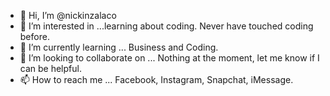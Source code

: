- 👋 Hi, I’m @nickinzalaco
- 👀 I’m interested in ...learning about coding. Never have touched coding before.
- 🌱 I’m currently learning ... Business and Coding.
- 💞️ I’m looking to collaborate on ... Nothing at the moment, let me know if I can be helpful.
- 📫 How to reach me ... Facebook, Instagram, Snapchat, iMessage.

<!---
nickinzalaco/nickinzalaco is a ✨ special ✨ repository because its `README.md` (this file) appears on your GitHub profile.
You can click the Preview link to take a look at your changes.
--->
